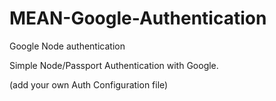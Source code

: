 # MEAN-Google-Authentication
Google Node authentication 


Simple Node/Passport Authentication with Google. 

(add your own Auth Configuration file)

